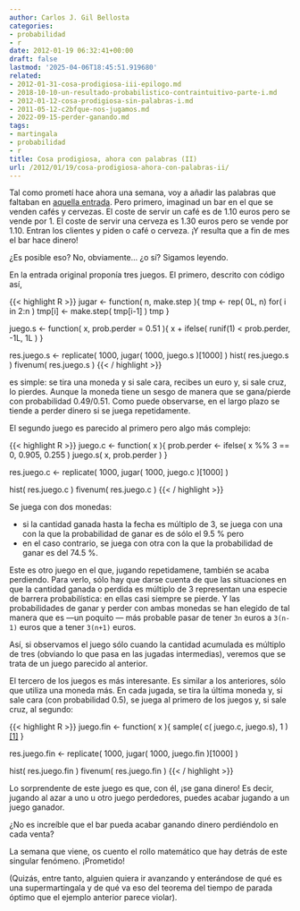 ```yaml
---
author: Carlos J. Gil Bellosta
categories:
- probabilidad
- r
date: 2012-01-19 06:32:41+00:00
draft: false
lastmod: '2025-04-06T18:45:51.919680'
related:
- 2012-01-31-cosa-prodigiosa-iii-epilogo.md
- 2018-10-10-un-resultado-probabilistico-contraintuitivo-parte-i.md
- 2012-01-12-cosa-prodigiosa-sin-palabras-i.md
- 2011-05-12-c2bfque-nos-jugamos.md
- 2022-09-15-perder-ganando.md
tags:
- martingala
- probabilidad
- r
title: Cosa prodigiosa, ahora con palabras (II)
url: /2012/01/19/cosa-prodigiosa-ahora-con-palabras-ii/
---
```


Tal como prometí hace ahora una semana, voy a añadir las palabras que faltaban en [aquella entrada](https://datanalytics.com/2012/01/12/cosa-prodigiosa-sin-palabras-i/). Pero primero, imaginad un bar en el que se venden cafés y cervezas. El coste de servir un café es de 1.10 euros pero se vende por 1. El coste de servir una cerveza es 1.30 euros pero se vende por 1.10. Entran los clientes y piden o café o cerveza. ¡Y resulta que a fin de mes el bar hace dinero!

¿Es posible eso? No, obviamente... ¿o sí? Sigamos leyendo.

En la entrada original proponía tres juegos. El primero, descrito con código así,

{{< highlight R >}}
jugar <- function( n, make.step ){
  tmp <- rep( 0L, n)
  for( i in 2:n )
    tmp[i] <- make.step( tmp[i-1] )
  tmp
}

juego.s <- function( x, prob.perder = 0.51 ){
  x + ifelse( runif(1) < prob.perder, -1L, 1L )
}

res.juego.s <- replicate( 1000, jugar( 1000, juego.s )[1000] )
hist( res.juego.s )
fivenum( res.juego.s )
{{< / highlight >}}

es simple: se tira una moneda y si sale cara, recibes un euro y, si sale cruz, lo pierdes. Aunque la moneda tiene un sesgo de manera que se gana/pierde con probabilidad 0.49/0.51. Como puede observarse, en el largo plazo se tiende a perder dinero si se juega repetidamente.

El segundo juego es parecido al primero pero algo más complejo:


{{< highlight R >}}
juego.c <- function( x ){
  prob.perder <- ifelse( x %% 3 == 0, 0.905, 0.255 )
  juego.s( x, prob.perder )
}

res.juego.c <- replicate( 1000, jugar( 1000, juego.c )[1000] )

hist( res.juego.c )
fivenum( res.juego.c )
{{< / highlight >}}

Se juega con dos monedas:

* si la cantidad ganada hasta la fecha es múltiplo de 3, se juega con una con la que la probabilidad de ganar es de sólo el 9.5 % pero
* en el caso contrario, se juega con otra con la que la probabilidad de ganar es del 74.5 %.

Este es otro juego en el que, jugando repetidamene, también se acaba perdiendo. Para verlo, sólo hay que darse cuenta de que las situaciones en que la cantidad ganada o perdida es múltiplo de 3 representan una especie de barrera probabilística: en ellas casi siempre se pierde. Y las probabilidades de ganar y perder con ambas monedas se han elegido de tal manera que es —un poquito — más probable pasar de tener `3n` euros a `3(n-1)` euros que a tener `3(n+1)` euros.

Así, si observamos el juego sólo cuando la cantidad acumulada es múltiplo de tres (obviando lo que pasa en las jugadas intermedias), veremos que se trata de un juego parecido al anterior.

El tercero de los juegos es más interesante. Es similar a los anteriores, sólo que utiliza una moneda más. En cada jugada, se tira la última moneda y, si sale cara (con probabilidad 0.5), se juega al primero de los juegos y, si sale cruz, al segundo:

{{< highlight R >}}
juego.fin <- function( x ){
  sample( c( juego.c, juego.s), 1 )[[1]](x)
}

res.juego.fin <- replicate( 1000, jugar( 1000, juego.fin )[1000] )

hist( res.juego.fin )
fivenum( res.juego.fin )
{{< / highlight >}}

Lo sorprendente de este juego es que, con él, ¡se gana dinero! Es decir, jugando al azar a uno u otro juego perdedores, puedes acabar jugando a un juego ganador.

¿No es increíble que el bar pueda acabar ganando dinero perdiéndolo en cada venta?

La semana que viene, os cuento el rollo matemático que hay detrás de este singular fenómeno. ¡Prometido!

(Quizás, entre tanto, alguien quiera ir avanzando y enterándose de qué es una supermartingala y de qué va eso del teorema del tiempo de parada óptimo que el ejemplo anterior parece violar).
